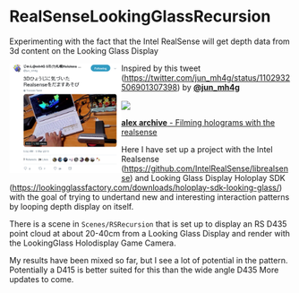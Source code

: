 # RealSenseLookingGlassRecursion
Experimenting with the fact that the Intel RealSense will get depth data from 3d content on the Looking Glass Display

<a href="https://twitter.com/jun_mh4g/status/1102932506901307398"><img src="Docs/Images/tweet.png" align="left" width="200px" ></a>

Inspired by this tweet (https://twitter.com/jun_mh4g/status/1102932506901307398) by [**@jun_mh4g**](https://www.twitter.com/jun_mh4g)

<a href="https://www.youtube.com/watch?v=Rnau4ptFm7U"><img src="Docs/Images/Filming_holograms_with_the_realsense.gif" align="Center" width="400px" ></a>

[**alex archive** - Filming holograms with the realsense](https://www.youtube.com/watch?v=Rnau4ptFm7U)


Here I have set up a project with the Intel Realsense (https://github.com/IntelRealSense/librealsense) and Looking Glass Display Holoplay SDK (https://lookingglassfactory.com/downloads/holoplay-sdk-looking-glass/)
with the goal of trying to undertand new and interesting interaction patterns by looping depth display on itself. 

There is a scene in `Scenes/RSRecursion` that is set up to display an RS D435 point cloud at about 20-40cm from a Looking Glass Display and render with the LookingGlass Holodisplay Game Camera.

My results have been mixed so far, but I see a lot of potential in the pattern. Potentially a D415 is better suited for this 
than the wide angle D435 More updates to come.
